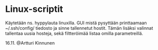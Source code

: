 # Linux-scriptit
Käytetään ns. hyppylauta linuxilla. GUI mistä pysyttään printtaamaan ~/.ssh/config/ tiedosto ja sinne tallennetut hostit. Tämän lisäksi valinnat tallentaa uusia hosteja, sekä filtteröimää listaa omilla parametreillä.

16.11. @Artturi Kinnunen
